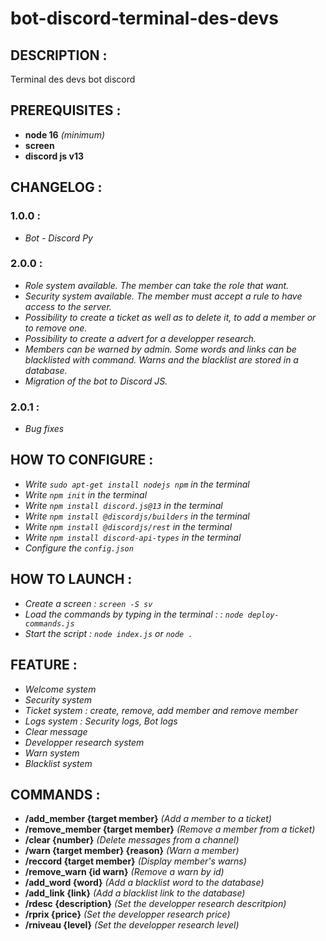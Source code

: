 # **bot-discord-terminal-des-devs**

## **DESCRIPTION :**
Terminal des devs bot discord

## **PREREQUISITES :**

- **node 16** *(minimum)*
- **screen**
- **discord js v13**

## **CHANGELOG :**

 ### **1.0.0 :** 
 - *Bot - Discord Py*

 ### **2.0.0 :** 
 - *Role system available. The member can take the role that want.*
 - *Security system available. The member must accept a rule to have access to the server.*
 - *Possibility to create a ticket as well as to delete it, to add a member or to remove one.*
 - *Possibility to create a advert for a developper research.*
 - *Members can be warned by admin. Some words and links can be blacklisted with command. Warns and the blacklist are stored in a database.*
 - *Migration of the bot to Discord JS.*
 
  ### **2.0.1 :** 
 - *Bug fixes*

## **HOW TO CONFIGURE :**
- *Write `sudo apt-get install nodejs npm` in the terminal*
- *Write `npm init` in the terminal*
- *Write `npm install discord.js@13` in the terminal*
- *Write `npm install @discordjs/builders` in the terminal*
- *Write `npm install @discordjs/rest` in the terminal*
- *Write `npm install discord-api-types` in the terminal*
- *Configure the `config.json`*

## **HOW TO LAUNCH :**
- *Create a screen : `screen -S sv`*
- *Load the commands by typing in the terminal : : `node deploy-commands.js`*
- *Start the script : `node index.js` or `node .`*

## **FEATURE :**
- *Welcome system*
- *Security system*
- *Ticket system : create, remove, add member and remove member*
- *Logs system : Security logs, Bot logs*
- *Clear message*
- *Developper research system*
- *Warn system*
- *Blacklist system*

## **COMMANDS :**
- **/add_member {target member}** *(Add a member to a ticket)*
- **/remove_member {target member}** *(Remove a member from a ticket)*
- **/clear {number}** *(Delete messages from a channel)*
- **/warn {target member} {reason}** *(Warn a member)*
- **/reccord {target member}** *(Display member's warns)*
- **/remove_warn {id warn}** *(Remove a warn by id)*
- **/add_word {word}** *(Add a blacklist word to the database)*
- **/add_link {link}** *(Add a blacklist link to the database)*
- **/rdesc {description}** *(Set the developper research descritpion)*
- **/rprix {price}** *(Set the developper research price)*
- **/rniveau {level}** *(Set the developper research level)*
